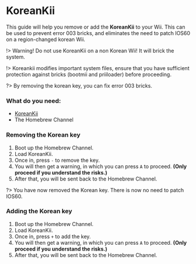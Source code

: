 # KoreanKii

This guide will help you remove or add the **KoreanKii** to your Wii. This can be used to prevent error 003 bricks, and eliminates the need to patch IOS60 on a region-changed korean Wii.

!> Warning! Do not use KoreanKii on a non Korean Wii! It will brick the system.

!> Koreankii modifies important system files, ensure that you have sufficient protection against bricks (bootmii and priiloader) before proceeding. 

?> By removing the korean key, you can fix error 003 bricks.

### What do you need:
- [KoreanKii](https://hbb1.oscwii.org/api/v3/contents/KoreanKii/KoreanKii.zip)
- The Homebrew Channel

### Removing the Korean key
1. Boot up the Homebrew Channel.
2. Load KoreanKii.
3. Once in, press `-` to remove the key.
4. You will then get a warning, in which you can press `A` to proceed. **(Only proceed if you understand the risks.)**
5. After that, you will be sent back to the Homebrew Channel.

?> You have now removed the Korean key. There is now no need to patch IOS60.

### Adding the Korean key

1. Boot up the Homebrew Channel.
2. Load KoreanKii.
3. Once in, press `+` to add the key.
4. You will then get a warning, in which you can press `A` to proceed. **(Only proceed if you understand the risks.)**
5. After that, you will be sent back to the Homebrew Channel.